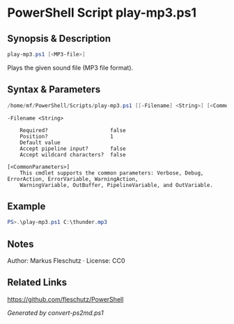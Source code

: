 # PowerShell Script play-mp3.ps1

## Synopsis & Description
```powershell
play-mp3.ps1 [<MP3-file>]
```

Plays the given sound file (MP3 file format).

## Syntax & Parameters
```powershell
/home/mf/PowerShell/Scripts/play-mp3.ps1 [[-Filename] <String>] [<CommonParameters>]
```

```
-Filename <String>
    
    Required?                    false
    Position?                    1
    Default value                
    Accept pipeline input?       false
    Accept wildcard characters?  false
```

```
[<CommonParameters>]
    This cmdlet supports the common parameters: Verbose, Debug, ErrorAction, ErrorVariable, WarningAction, 
    WarningVariable, OutBuffer, PipelineVariable, and OutVariable.
```

## Example
```powershell
PS>.\play-mp3.ps1 C:\thunder.mp3
```


## Notes
Author: Markus Fleschutz · License: CC0

## Related Links
https://github.com/fleschutz/PowerShell

*Generated by convert-ps2md.ps1*
